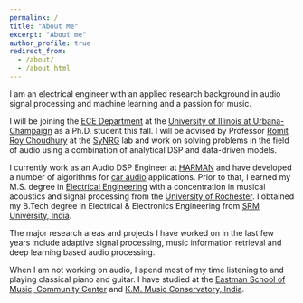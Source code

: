 ```yaml
---
permalink: /
title: "About Me"
excerpt: "About me"
author_profile: true
redirect_from: 
  - /about/
  - /about.html
---
```


I am an electrical engineer with an applied research background in audio signal processing and machine learning and a passion for music. 

I will be joining the [ECE Department](https://ece.illinois.edu) at the [University of Illinois at Urbana-Champaign](https://illinois.edu) as a Ph.D. student this fall. I will be advised by Professor [Romit Roy Choudhury](http://croy.web.engr.illinois.edu) at the [SyNRG](https://synrg.csl.illinois.edu) lab and work on solving problems in the field of audio using a combination of analytical DSP and data-driven models. 

I currently work as an Audio DSP Engineer at [HARMAN](https://www.harman.com) and have developed a number of algorithms for [car audio](https://car.harman.com/solutions/car-audio) applications. Prior to that, I earned my M.S. degree in [Electrical Engineering](http://www.hajim.rochester.edu/ece/) with a concentration in musical acoustics and signal processing from the [University of Rochester](https://www.rochester.edu). I obtained my B.Tech degree in Electrical & Electronics Engineering from [SRM University, India](https://www.srmist.edu.in). 

The major research areas and projects I have worked on in the last few years include adaptive signal processing, music information retrieval and deep learning based audio processing.

When I am not working on audio, I spend most of my time listening to and playing classical piano and guitar. I have studied at the [Eastman School of Music, Community Center](https://www.esm.rochester.edu/community/) and [K.M. Music Conservatory, India](https://www.kmmc.in).

